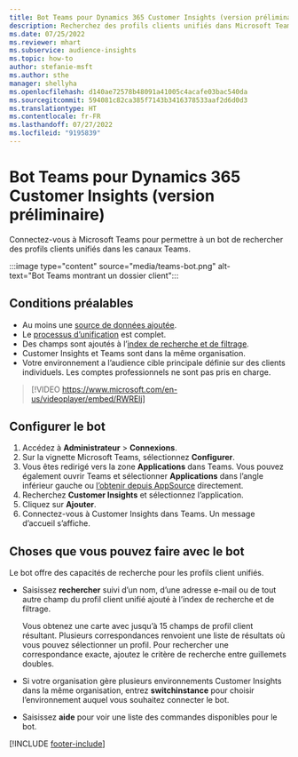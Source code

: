 ```yaml
---
title: Bot Teams pour Dynamics 365 Customer Insights (version préliminaire)
description: Recherchez des profils clients unifiés dans Microsoft Teams avec l’aide d’un bot.
ms.date: 07/25/2022
ms.reviewer: mhart
ms.subservice: audience-insights
ms.topic: how-to
author: stefanie-msft
ms.author: sthe
manager: shellyha
ms.openlocfilehash: d140ae72578b48091a41005c4acafe03bac540da
ms.sourcegitcommit: 594081c82ca385f7143b3416378533aaf2d6d0d3
ms.translationtype: HT
ms.contentlocale: fr-FR
ms.lasthandoff: 07/27/2022
ms.locfileid: "9195839"
---
```

# <a name="teams-bot-for-dynamics-365-customer-insights-preview"></a>Bot Teams pour Dynamics 365 Customer Insights (version préliminaire)

Connectez-vous à Microsoft Teams pour permettre à un bot de rechercher des profils clients unifiés dans les canaux Teams.

:::image type="content" source="media/teams-bot.png" alt-text="Bot Teams montrant un dossier client":::

## <a name="prerequisites"></a>Conditions préalables

- Au moins une [source de données ajoutée](data-sources.md).
- Le [processus d’unification](data-unification.md) est complet.
- Des champs sont ajoutés à l’[index de recherche et de filtrage](search-filter-index.md).
- Customer Insights et Teams sont dans la même organisation.
- Votre environnement a l’audience cible principale définie sur des clients individuels. Les comptes professionnels ne sont pas pris en charge.


> [!VIDEO https://www.microsoft.com/en-us/videoplayer/embed/RWRElj]

## <a name="configure-the-bot"></a>Configurer le bot

1. Accédez à **Administrateur** > **Connexions**.
1. Sur la vignette Microsoft Teams, sélectionnez **Configurer**.
1. Vous êtes redirigé vers la zone **Applications** dans Teams. Vous pouvez également ouvrir Teams et sélectionner **Applications** dans l’angle inférieur gauche ou [l’obtenir depuis AppSource](https://go.microsoft.com/fwlink/?linkid=2124104) directement.
1. Recherchez **Customer Insights** et sélectionnez l’application.
1. Cliquez sur **Ajouter**.
1. Connectez-vous à Customer Insights dans Teams. Un message d’accueil s’affiche.

## <a name="things-you-can-do-with-the-bot"></a>Choses que vous pouvez faire avec le bot

Le bot offre des capacités de recherche pour les profils client unifiés.

- Saisissez **rechercher** suivi d’un nom, d’une adresse e-mail ou de tout autre champ du profil client unifié ajouté à l’index de recherche et de filtrage.

  Vous obtenez une carte avec jusqu’à 15 champs de profil client résultant. Plusieurs correspondances renvoient une liste de résultats où vous pouvez sélectionner un profil. Pour rechercher une correspondance exacte, ajoutez le critère de recherche entre guillemets doubles.

- Si votre organisation gère plusieurs environnements Customer Insights dans la même organisation, entrez **switchinstance** pour choisir l’environnement auquel vous souhaitez connecter le bot.

- Saisissez **aide** pour voir une liste des commandes disponibles pour le bot.  

[!INCLUDE [footer-include](includes/footer-banner.md)]